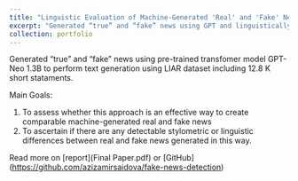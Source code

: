 ```yaml
---
title: "Linguistic Evaluation of Machine-Generated 'Real' and 'Fake' News"
excerpt: "Generated “true” and “fake” news using GPT and linguistically evaluated using NLP methods based on Liar dataset."
collection: portfolio
---
```


Generated “true” and “fake” news using pre-trained transfomer model GPT-Neo 1.3B to perform text generation using LIAR dataset including 12.8 K short stataments.

Main Goals:

1. To assess whether this approach is an effective way to create comparable machine-generated real and fake news
2. To ascertain if there are any detectable stylometric or linguistic differences between real and fake news generated in this way.

Read more on [report](Final Paper.pdf) or [GitHub] (https://github.com/azizamirsaidova/fake-news-detection)